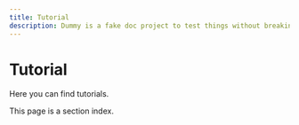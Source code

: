 ```yaml
---
title: Tutorial
description: Dummy is a fake doc project to test things without breaking a real site.
---
```


# Tutorial

Here you can find tutorials.

This page is a section index.
